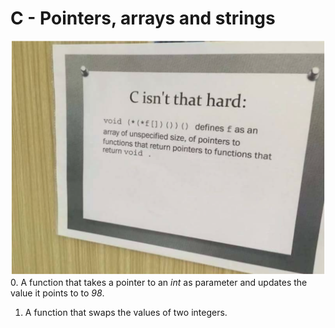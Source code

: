 # C - Pointers, arrays and strings
![Snaphot](Snapshot.PNG)  
0. A function that takes a pointer to an _int_ as parameter and updates the value it points to to _98_.

1. A function that swaps the values of two integers.
